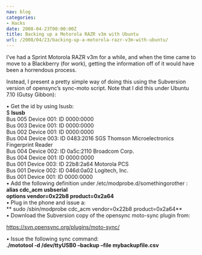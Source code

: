 ```yaml
---
nav: blog
categories:
- Hacks
date: 2008-04-23T00:00:00Z
title: Backing up a Motorola RAZR v3m with Ubuntu
url: /2008/04/23/backing-up-a-motorola-razr-v3m-with-ubuntu/
---
```


I’ve had a Sprint Motorola RAZR v3m for a while, and when the time came to move to a Blackberry (for work), getting the information off of it would have been a horrendous process.

Instead, I present a pretty simple way of doing this using the Subversion version of opensync’s sync-moto script. Note that I did this under Ubuntu 7.10 (Gutsy Gibbon):

• Get the id by using lsusb:  
$ **lsusb**  
Bus 005 Device 001: ID 0000:0000  
Bus 003 Device 001: ID 0000:0000  
Bus 002 Device 001: ID 0000:0000  
Bus 004 Device 003: ID 0483:2016 SGS Thomson Microelectronics Fingerprint Reader  
Bus 004 Device 002: ID 0a5c:2110 Broadcom Corp.  
Bus 004 Device 001: ID 0000:0000  
Bus 001 Device 003: ID 22b8:2a64 Motorola PCS  
Bus 001 Device 002: ID 046d:0a02 Logitech, Inc.  
Bus 001 Device 001: ID 0000:0000  
• Add the following definition under /etc/modprobe.d/somethingorother :  
**alias cdc_acm usbserial  
options vendor=0x22b8 product=0x2a64**  
• Plug in the phone and issue a:  
** sudo /sbin/modprobe cdc_acm vendor=0x22b8 product=0x2a64**  
• Download the Subversion copy of the opensync moto-sync plugin from:

https://svn.opensync.org/plugins/moto-sync/

• Issue the following sync command:  
**./mototool -d /dev/ttyUSB0 –backup –file mybackupfile.csv**
